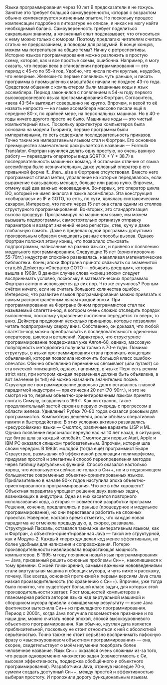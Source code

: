 Языки программирования через 10 лет
В предсказатели я не гожусь. Занятие это требует большой самоуверенности, которая с возрастом обычно компенсируется жизненным опытом. Но поскольку процесс компенсации подробно в литературе не описан, я никак не могу найти необходимый баланс. Самоуверенность требует поделиться сакральным знанием, а жизненный опыт подсказывает, что относиться к нему можно только с юмором. Поэтому предлагаю читателям считать статью не предсказанием, а поводом для раздумий.
В конце концов, можем мы потрепаться на общие темы?
Начну с ретроспективы. Историю языков программирования можно разложить в простую схему, которая, как и все простые схемы, ошибочна. Например, я могу сказать, что первая веха в становлении программирования — это период с 45-го по 55-й год. Удобно, что числа почти круглые, неудобно, что неверные. Железки-то первые появились чуть раньше, и писать программы в промышленных масштабах начали не позднее 43-го года. Средством общения с компьютером были машинные коды и язык ассемблера. Период закончился с появлением в 54-м году первого высокоуровневого языка программирования Фортран.
Согласитесь, «веха 43-54» выглядит совершенно не кругло. Впрочем, и вехой то её назвать непросто — на языке ассемблера массово писали ещё в середине 80-х, по крайней мере, на персональных машинах. Но в 40-е годы ничего другого просто не было.
Машинные коды — это чистый компьютерный язык. Поскольку архитектура компьютеров была основана на модели Тьюринга, первые программы были императивными, то есть содержали последовательность приказов. Точно таким же императивным языком стал и Фортран.
Его основное преимущество замечательно раскрывается в названии — Formula Translator. Фортран научился делать одну простую, но очень важную работу — переводить операторы вида SQRT(X + Y * 38.7) в последовательность машинных команд. В остальном отличие от языка ассемблера было незначительным, даже условный оператор в его привычной форме if…then…else в Фортране отсутствовал. Вместо него программист ставил метки, управление на которые передавалось, если выражение оказывалось меньше, больше или равно нулю.
Впрочем, отмечу ещё два важных нововведения. Во-первых, это оператор цикла DO, который не имел аналога в языке ассемблера. Эта конструкция «собиралась» из IF и GOTO, то есть, по сути, являлась синтаксическим сахаром. Интересно, что почти через 15 лет она стала одним из столпов структурного программирования.
Во-вторых, это стандартизация вызова процедур. Программируя на машинном языке, мы можем вызывать подпрограммы, самостоятельно организуя отправку параметров и возврат значений через регистры, стек, кучу и даже глобальную память. Даже в пределах одной программы допустимо произвольным образом смешивать разные способы вызова. Однако Фортран положил этому конец, что позволило стыковать подпрограммы, написанные на разных языках, и привело к появлению модульного программирования.
Следующие 15 лет (ориентировочно 55-70гг.) индустрия спокойно развивалась, накапливая математические библиотеки.
Конец эпохи Фортрана принято связывать со знаменитой статьёй Дейкстры «Оператор GOTO — объявить вредным», которая вышла в 1968г. В данном случае слова «конец эпохи» следует воспринимать условно, поскольку в математических программах Фортран активно используется до сих пор.
Что же случилось? Ровным счётом ничего, если не считать большого количества ошибок. Интересно, что развитие языков программирования можно привязать к самым распространённым ляпам каждой эпохи. При программировании на Фортране бичом программистов стал так называемый спагетти-код, в котором очень сложно отследить порядок выполнения, поскольку управление постоянно передаётся то вверх, то вниз.
Дейкстра предложил несколько принципов, которые позволили читать подпрограмму сверху вниз. Собственно, он доказал, что любой спагетти-код можно преобразовать в последовательность одиночных операторов, циклов и ветвлений. Характерно, что структурное программирование поддерживал уже Алгол-60, однако, массовую популярность методология получила только в 70-е годы.
Помимо структуры, в языки программирования стала проникать концепция объявлений, которая позволила исключить большой класс ошибок-опечаток. Обычно объявления переменных связывают (или путают) со статической типизацией, однако, например, в языке Перл есть режим strict vars, при котором каждая переменная должна быть объявлена, а вот значение (и тип) ей можно назначить значительно позже.
Структурное программирование довольно долго оставалось главной парадигмой индустрии — практически 20 лет (70-90гг.), и это не смотря на то, первым объектно-ориентированным языком принято считать Симулу, созданную в 1967г.
Как ни странно, такое продолжительный застой связан в первую очередь с прогрессом в области железа. Удивлены?
Рубеж 70-80 годов оказался роковым для программистов. Компьютеры дешевели, росли объёмы оперативной памяти и быстродействие. В этих условиях активно развивались «ресурсоёмкие» языки — Смолток, различные варианты LISP и ML. Однако появление персоналок вернуло нас на 10 лет назад, в ситуацию, где битва шла за каждый килобайт.
Смолток для первых Atari, Apple и IBM PC оказался слишком требовательным.
Впрочем, история шла своим чередом. В 1983г. молодой (тогда ещё) программист Бьярн Страустрап, размышляя об эффективной реализации полиморфизма, придумал простой и элегантный способ переопределения методов через таблицу виртуальных функций. Способ оказался настолько хорош, что используется сейчас не только в Си++, но и в подавляющем большинстве современных объектно-ориентированных языков. Приблизительно в начале 90-х годов наступила эпоха объектно-ориентированного программирования. Что же в нём хорошего? Объектная парадигма упрощает решение двух важных задач, возникающих в индустрии. Одна из них касается повторного использования кода, а вторая — совместной разработки программ. Решения, конечно, предлагались и раньше (процедурное и модульное программирование), но они переставали работать на сложных проектах.
Наверное, настало время отметить, что каждая новая парадигма не отменяла предыдущую, а, скорее, развивала. Структурный Паскаль, оставался таким же императивным языком, как и Фортран, а объектно-ориентированная Java — такой же структурной, как и Модула-2.
Каждый «переход» делал код менее эффективным, но более удобным для написания и сопровождения. Потерю производительности нивелировала возрастающая мощность компьютеров.
В 1995-м году появился новый язык программирования — Java, призванный решить основные проблемы Си++, накопившиеся к тому времени. С моей точки зрения, самыми важными нововведениями стали виртуальная машина и сборщик мусора, и чуть ниже я расскажу, почему. Как всегда, основной претензией к первым версиям Java стала низкая производительность (по сравнению с Си++). Впрочем, уже тогда было понятно, что существует большой класс задач, для которых этой производительности хватает. Рост мощностей компьютеров и планомерная работа авторов языка над виртуальной машиной и сборщиком мусора привели к ожидаемому результату — ныне Java фактически вытеснила Си++ из прикладного программирования.
Период с 2000г., когда Java получила повсеместное признание и по наши дни, можно считать новой эпохой, эпохой высокоуровневого объектного программирования. Как обычно, круглая дата является приблизительной, поскольку не стоит относиться к ней с абсолютной серьёзностью. Точно также не стоит серьёзно воспринимать пафосную фразу о «высокоуровневом объектном программировании» — она, скорее, свидетельствует о моём неумении подобрать более человечное название.
Язык Си++ оказался очень сложным из-за того, что решал одновременно множество задач (совместимость с Си, высокая эффективность, поддержка обобщённого и объектного программирования). Разработчики Java, отринув наследие 70-х, сумели создать доступный Си++, между простой и эффективностью выбирая простоту.
И проложили дорогу функциональным языкам.

